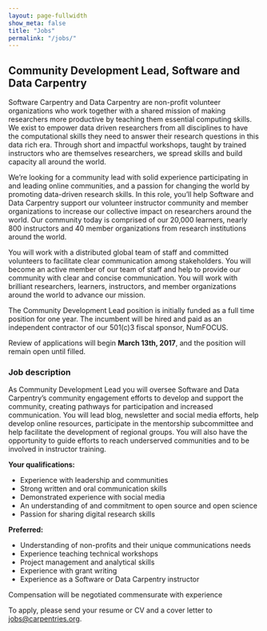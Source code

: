 ```yaml
---
layout: page-fullwidth
show_meta: false
title: "Jobs"
permalink: "/jobs/"
---
```


## Community Development Lead, Software and Data Carpentry

Software Carpentry and Data Carpentry are non-profit volunteer organizations who work together with a shared mission of making researchers more productive by teaching them essential computing skills.  We exist to empower data driven researchers from all disciplines to have the computational skills they need to answer their research questions in this data rich era. Through short and impactful workshops, taught by trained instructors who are themselves researchers, we spread skills and build capacity all around the world.

We’re looking for a community lead with solid experience participating in and leading online communities, and a passion for changing the world by promoting data-driven research skills. In this role, you’ll help Software and Data Carpentry support our volunteer instructor community and member organizations to increase our collective impact on researchers around the world. Our community today is comprised of our 20,000 learners, nearly 800 instructors and 40 member organizations from research institutions around the world.

You will work with a distributed global team of staff and committed volunteers to facilitate clear communication among stakeholders. You will become an active member of our team of staff and help to provide our community with clear and concise communication. You will work with brilliant researchers, learners, instructors, and member organizations around the world to advance our mission.

The Community Development Lead position is initially funded as a full time position for one year. The incumbent will be hired and paid as an independent contractor of our 501(c)3 fiscal sponsor, NumFOCUS. 

Review of applications will begin **March 13th, 2017**, and the position will remain open until filled. 

### Job description

As Community Development Lead you will oversee Software and Data Carpentry’s community engagement efforts to develop and support the community, creating pathways for participation and increased communication. You will lead blog, newsletter and social media efforts, help develop online resources, participate in the mentorship subcommittee and help facilitate the development of regional groups. You will also have the opportunity to guide efforts to reach underserved communities and to be involved in instructor training. 

**Your qualifications:**

- Experience with leadership and communities
- Strong written and oral communication skills
- Demonstrated experience with social media
- An understanding of and commitment to open source and open science
- Passion for sharing digital research skills

**Preferred:**

- Understanding of non-profits and their unique communications needs
- Experience teaching technical workshops
- Project management and analytical skills
- Experience with grant writing
- Experience as a Software or Data Carpentry instructor

Compensation will be negotiated commensurate with experience

To apply, please send your resume or CV and a cover letter to [jobs@carpentries.org](mailto:jobs@carpentries.org).
